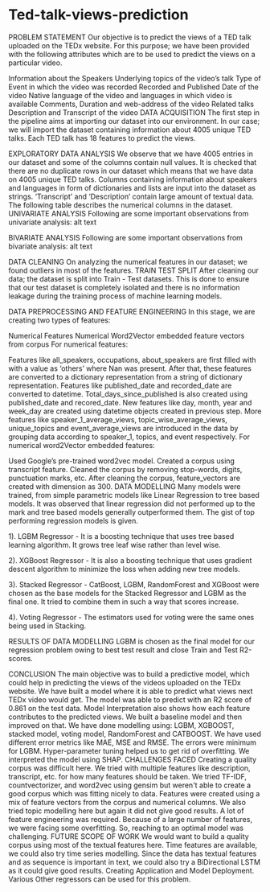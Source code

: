 # Ted-talk-views-prediction
PROBLEM STATEMENT
Our objective is to predict the views of a TED talk uploaded on the TEDx website. For this purpose; we have been provided with the following attributes which are to be used to predict the views on a particular video.

Information about the Speakers
Underlying topics of the video’s talk
Type of Event in which the video was recorded
Recorded and Published Date of the video
Native language of the video and languages in which video is available
Comments, Duration and web-address of the video
Related talks
Description and Transcript of the video
DATA ACQUISITION
The first step in the pipeline aims at importing our dataset into our environment. In our case; we will import the dataset containing information about 4005 unique TED talks. Each TED talk has 18 features to predict the views.

EXPLORATORY DATA ANALYSIS
We observe that we have 4005 entries in our dataset and some of the columns contain null values.
It is checked that there are no duplicate rows in our dataset which means that we have data on 4005 unique TED talks.
Columns containing information about speakers and languages in form of dictionaries and lists are input into the dataset as strings.
‘Transcript’ and ‘Description’ contain large amount of textual data.
The following table describes the numerical columns in the dataset.
UNIVARIATE ANALYSIS
Following are some important observations from univariate analysis: alt text

BIVARIATE ANALYSIS
Following are some important observations from bivariate analysis: alt text

DATA CLEANING
On analyzing the numerical features in our dataset; we found outliers in most of the features.
TRAIN TEST SPLIT
After cleaning our data; the dataset is split into Train - Test datasets. This is done to ensure that our test dataset is completely isolated and there is no information leakage during the training process of machine learning models.

DATA PREPROCESSING AND FEATURE ENGINEERING
In this stage, we are creating two types of features:

Numerical Features
Numerical Word2Vector embedded feature vectors from corpus
For numerical features:

Features like all_speakers, occupations, about_speakers are first filled with with a value as ‘others’ where Nan was present. After that, these features are converted to a dictionary representation from a string of dictionary representation.
Features like published_date and recorded_date are converted to datetime.
Total_days_since_published is also created using published_date and recored_date.
New features like day, month, year and week_day are created using datetime objects created in previous step.
More features like speaker_1_average_views, topic_wise_average_views, unique_topics and event_average_views are introduced in the data by grouping data according to speaker_1, topics, and event respectively.
For numerical word2Vector embedded features:

Used Google’s pre-trained word2vec model.
Created a corpus using transcript feature.
Cleaned the corpus by removing stop-words, digits, punctuation marks, etc.
After cleaning the corpus, feature_vectors are created with dimension as 300.
DATA MODELLING
Many models were trained, from simple parametric models like Linear Regression to tree based models. It was observed that linear regression did not performed up to the mark and tree based models generally outperformed them. The gist of top performing regression models is given.

1). LGBM Regressor - It is a boosting technique that uses tree based learning algorithm. It grows tree leaf wise rather than level wise.

2). XGBoost Regressor - It is also a boosting technique that uses gradient descent algorithm to minimize the loss when adding new tree models.

3). Stacked Regressor - CatBoost, LGBM, RandomForest and XGBoost were chosen as the base models for the Stacked Regressor and LGBM as the final one. It tried to combine them in such a way that scores increase.

4). Voting Regressor - The estimators used for voting were the same ones being used in Stacking.

RESULTS OF DATA MODELLING
LGBM is chosen as the final model for our regression problem owing to best test result and close Train and Test R2-scores.

CONCLUSION
The main objective was to build a predictive model, which could help in predicting the views of the videos uploaded on the TEDx website.
We have built a model where it is able to predict what views next TEDx video would get. The model was able to predict with an R2 score of 0.861 on the test data.
Model Interpretation also shows how each feature contributes to the predicted views.
We built a baseline model and then improved on that.
We have done modelling using: LGBM, XGBOOST, stacked model, voting model, RandomForest and CATBOOST.
We have used different error metrics like MAE, MSE and RMSE. The errors were minimum for LGBM.
Hyper-parameter tuning helped us to get rid of overfitting.
We interpreted the model using SHAP.
CHALLENGES FACED
Creating a quality corpus was difficult here. We tried with multiple features like description, transcript, etc. for how many features should be taken.
We tried TF-IDF, countvectorizer, and word2vec using gensim but weren't able to create a good corpus which was fitting nicely to data.
Features were created using a mix of feature vectors from the corpus and numerical columns.
We also tried topic modelling here but again it did not give good results.
A lot of feature engineering was required.
Because of a large number of features, we were facing some overfitting. So, reaching to an optimal model was challenging.
FUTURE SCOPE OF WORK
We would want to build a quality corpus using most of the textual features here.
Time features are available, we could also try time series modelling.
Since the data has textual features and as sequence is important in text, we could also try a BiDirectional LSTM as it could give good results.
Creating Application and Model Deployment.
Various Other regressors can be used for this problem.
